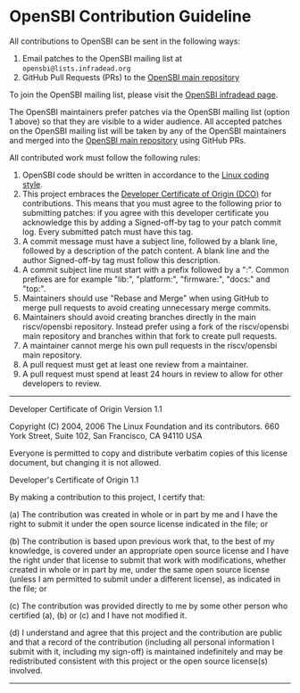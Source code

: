 OpenSBI Contribution Guideline
==============================

All contributions to OpenSBI can be sent in the following ways:
1. Email patches to the OpenSBI mailing list at `opensbi@lists.infradead.org`
2. GitHub Pull Requests (PRs) to the [OpenSBI main repository]

To join the OpenSBI mailing list, please visit the [OpenSBI infradead page].

The OpenSBI maintainers prefer patches via the OpenSBI mailing list
(option 1 above) so that they are visible to a wider audience. All
accepted patches on the OpenSBI mailing list will be taken by any of
the OpenSBI maintainers and merged into the [OpenSBI main repository]
using GitHub PRs.

All contributed work must follow the following rules:
1. OpenSBI code should be written in accordance to the [Linux coding style].
2. This project embraces the [Developer Certificate of Origin (DCO)] for
contributions. This means that you must agree to the following prior to
submitting patches: if you agree with this developer certificate you
acknowledge this by adding a Signed-off-by tag to your patch commit log.
Every submitted patch must have this tag.
3. A commit message must have a subject line, followed by a blank line,
followed by a description of the patch content. A blank line and the author
Signed-off-by tag must follow this description.
4. A commit subject line must start with a prefix followed by a ":". Common
prefixes are for example "lib:", "platform:", "firmware:", "docs:" and "top:".
5. Maintainers should use "Rebase and Merge" when using GitHub to merge pull
requests to avoid creating unnecessary merge commits.
6. Maintainers should avoid creating branches directly in the main
riscv/opensbi repository. Instead prefer using a fork of the riscv/opensbi main
repository and branches within that fork to create pull requests.
7. A maintainer cannot merge his own pull requests in the riscv/opensbi main
repository.
8. A pull request must get at least one review from a maintainer.
9. A pull request must spend at least 24 hours in review to allow for other
developers to review.

-----------------------------------------------------------------------

Developer Certificate of Origin
Version 1.1

Copyright (C) 2004, 2006 The Linux Foundation and its contributors.
660 York Street, Suite 102,
San Francisco, CA 94110 USA

Everyone is permitted to copy and distribute verbatim copies of this
license document, but changing it is not allowed.


Developer's Certificate of Origin 1.1

By making a contribution to this project, I certify that:

(a) The contribution was created in whole or in part by me and I
    have the right to submit it under the open source license
    indicated in the file; or

(b) The contribution is based upon previous work that, to the best
    of my knowledge, is covered under an appropriate open source
    license and I have the right under that license to submit that
    work with modifications, whether created in whole or in part
    by me, under the same open source license (unless I am
    permitted to submit under a different license), as indicated
    in the file; or

(c) The contribution was provided directly to me by some other
    person who certified (a), (b) or (c) and I have not modified
    it.

(d) I understand and agree that this project and the contribution
    are public and that a record of the contribution (including all
    personal information I submit with it, including my sign-off) is
    maintained indefinitely and may be redistributed consistent with
    this project or the open source license(s) involved.

-----------------------------------------------------------------------

[OpenSBI main repository]: https://github.com/riscv/opensbi
[OpenSBI infradead page]: http://lists.infradead.org/mailman/listinfo/opensbi
[Linux coding style]: https://www.kernel.org/doc/html/v4.10/process/coding-style.html
[Developer Certificate of Origin (DCO)]: http://developercertificate.org/
